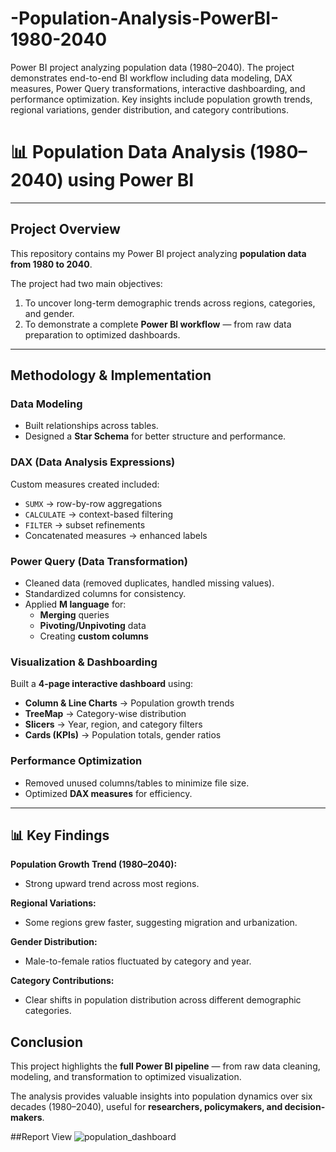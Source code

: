 # -Population-Analysis-PowerBI-1980-2040
Power BI project analyzing population data (1980–2040). The project demonstrates end-to-end BI workflow including data modeling, DAX measures, Power Query transformations, interactive dashboarding, and performance optimization. Key insights include population growth trends, regional variations, gender distribution, and category contributions.
# 📊 Population Data Analysis (1980–2040) using Power BI  

---

## Project Overview  
This repository contains my Power BI project analyzing **population data from 1980 to 2040**.  

The project had two main objectives:  
1. To uncover long-term demographic trends across regions, categories, and gender.  
2. To demonstrate a complete **Power BI workflow** — from raw data preparation to optimized dashboards.  

---

## Methodology & Implementation  

### Data Modeling  
- Built relationships across tables.  
- Designed a **Star Schema** for better structure and performance.  

### DAX (Data Analysis Expressions)  
Custom measures created included:  
- `SUMX` → row-by-row aggregations  
- `CALCULATE` → context-based filtering  
- `FILTER` → subset refinements  
- Concatenated measures → enhanced labels  

### Power Query (Data Transformation)  
- Cleaned data (removed duplicates, handled missing values).  
- Standardized columns for consistency.  
- Applied **M language** for:  
  - **Merging** queries  
  - **Pivoting/Unpivoting** data  
  - Creating **custom columns**  

### Visualization & Dashboarding  
Built a **4-page interactive dashboard** using:  
- **Column & Line Charts** → Population growth trends  
- **TreeMap** → Category-wise distribution  
- **Slicers** → Year, region, and category filters  
- **Cards (KPIs)** → Population totals, gender ratios  

### Performance Optimization  
- Removed unused columns/tables to minimize file size.  
- Optimized **DAX measures** for efficiency.  

---

## 📊 Key Findings  

 **Population Growth Trend (1980–2040):**  
- Strong upward trend across most regions.  

 **Regional Variations:**  
- Some regions grew faster, suggesting migration and urbanization.  

 **Gender Distribution:**  
- Male-to-female ratios fluctuated by category and year.  

**Category Contributions:**  
- Clear shifts in population distribution across different demographic categories.  

## Conclusion  
This project highlights the **full Power BI pipeline** — from raw data cleaning, modeling, and transformation to optimized visualization.  

The analysis provides valuable insights into population dynamics over six decades (1980–2040), useful for **researchers, policymakers, and decision-makers**.  

##Report View
![population_dashboard](https://github.com/user-attachments/assets/825b8441-3977-4071-8fbd-568e2fb10499)

